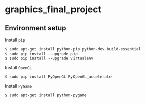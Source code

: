 # graphics_final_project


## Environment setup

Install `pip`

```
$ sudo apt-get install python-pip python-dev build-essential 
$ sudo pip install --upgrade pip 
$ sudo pip install --upgrade virtualenv 
```
Install `OpenGL`

```
$ sudo pip install PyOpenGL PyOpenGL_accelerate
```
Install `PyGame`

```
$ sudo apt-get install python-pygame
```
